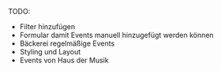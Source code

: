 TODO:

 - Filter hinzufügen
 - Formular damit Events manuell hinzugefügt werden können
 - Bäckerei regelmäßige Events
 - Styling und Layout
 - Events von Haus der Musik

